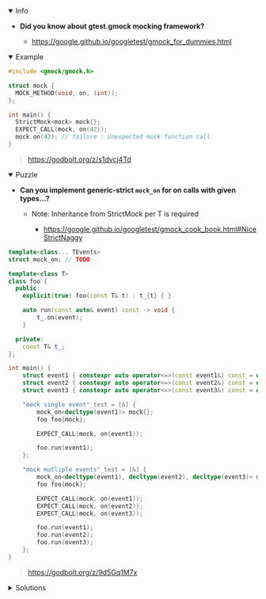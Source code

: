 <details open><summary>Info</summary><p>

* **Did you know about gtest.gmock mocking framework?**

  * https://google.github.io/googletest/gmock_for_dummies.html

</p></details><details open><summary>Example</summary><p>

```cpp
#include <gmock/gmock.h>

struct mock {
  MOCK_METHOD(void, on, (int));
};

int main() {
  StrictMock<mock> mock{};
  EXPECT_CALL(mock, on(42));
  mock.on(43); // failure : Unexpected mock function call
}
```

> https://godbolt.org/z/s1dvcj4Td

</p></details><details open><summary>Puzzle</summary><p>

* **Can you implement generic-strict `mock_on` for on calls with given types...?**

  * Note: Inheritance from StrictMock<T> per T is required
    - https://google.github.io/googletest/gmock_cook_book.html#NiceStrictNaggy

```cpp
template<class... TEvents>
struct mock_on; // TODO

template<class T>
class foo {
  public:
    explicit(true) foo(const T& t) : t_{t} { }

    auto run(const auto& event) const -> void {
        t_.on(event);
    }

  private:
    const T& t_;
};

int main() {
    struct event1 { constexpr auto operator<=>(const event1&) const = default; } event1;
    struct event2 { constexpr auto operator<=>(const event2&) const = default; } event2;
    struct event3 { constexpr auto operator<=>(const event3&) const = default; } event3;

    "mock single event"_test = [&] {
        mock_on<decltype(event1)> mock{};
        foo foo{mock};

        EXPECT_CALL(mock, on(event1));

        foo.run(event1);
    };

    "mock mutliple events"_test = [&] {
        mock_on<decltype(event1), decltype(event2), decltype(event3)> mock{};
        foo foo{mock};

        EXPECT_CALL(mock, on(event1));
        EXPECT_CALL(mock, on(event2));
        EXPECT_CALL(mock, on(event3));

        foo.run(event1);
        foo.run(event2);
        foo.run(event3);
    };
}
```

> https://godbolt.org/z/9d5Gq1M7x

</p></details><details><summary>Solutions</summary><p>
 
 ```cpp
template<typename TEvent>
struct mock_on_impl
{
    MOCK_METHOD(void, on, (TEvent), (const));
};

template<typename...TEvents>
struct mock_on : mock_on_impl<TEvents>...
{
    using mock_on_impl<TEvents>::gmock_on...;
    using mock_on_impl<TEvents>::on...;
};
```

> https://godbolt.org/z/551zWc1xW
